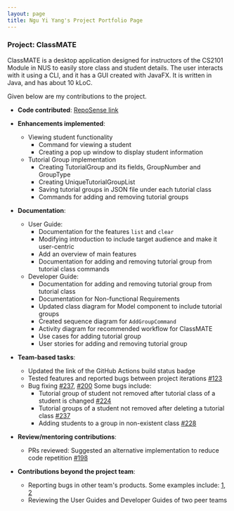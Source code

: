 ```yaml
---
layout: page
title: Ngu Yi Yang's Project Portfolio Page
---
```


### Project: ClassMATE

ClassMATE is a desktop application designed for instructors of the CS2101 Module in NUS to easily store class and student details. The user interacts with it using a CLI, and it has a GUI created with JavaFX. It is written in Java, and has about 10 kLoC.

Given below are my contributions to the project.

* **Code contributed**: [RepoSense link](https://nus-cs2103-ay2122s1.github.io/tp-dashboard/)

* **Enhancements implemented**:
  * Viewing student functionality
    * Command for viewing a student
    * Creating a pop up window to display student information
  * Tutorial Group implementation
    * Creating TutorialGroup and its fields, GroupNumber and GroupType
    * Creating UniqueTutorialGroupList
    * Saving tutorial groups in JSON file under each tutorial class
    * Commands for adding and removing tutorial groups

* **Documentation**:
  * User Guide:
    * Documentation for the features `list` and `clear`
    * Modifying introduction to include target audience and make it user-centric
    * Add an overview of main features
    * Documentation for adding and removing tutorial group from tutorial class commands
  * Developer Guide:
    * Documentation for adding and removing tutorial group from tutorial class
    * Documentation for Non-functional Requirements
    * Updated class diagram for Model component to include tutorial groups
    * Created sequence diagram for `AddGroupCommand`
    * Activity diagram for recommended workflow for ClassMATE
    * Use cases for adding tutorial group
    * User stories for adding and removing tutorial group

* **Team-based tasks**:
  * Updated the link of the GitHub Actions build status badge
  * Tested features and reported bugs between project iterations [\#123](https://github.com/AY2122S1-CS2103T-W15-1/tp/issues/123)
  * Bug fixing [\#237](https://github.com/AY2122S1-CS2103T-W15-1/tp/pull/236), [\#200](https://github.com/AY2122S1-CS2103T-W15-1/tp/pull/200)
    Some bugs include:
    * Tutorial group of student not removed after tutorial class of a student is changed [\#224](https://github.com/AY2122S1-CS2103T-W15-1/tp/issues/224)
    * Tutorial groups of a student not removed after deleting a tutorial class [\#237](https://github.com/AY2122S1-CS2103T-W15-1/tp/issues/237)
    * Adding students to a group in non-existent class [\#228](https://github.com/AY2122S1-CS2103T-W15-1/tp/issues/228)

* **Review/mentoring contributions**:
  * PRs reviewed: Suggested an alternative implementation to reduce code repetition [\#198](https://github.com/AY2122S1-CS2103T-W15-1/tp/pull/198)

* **Contributions beyond the project team**:
  * Reporting bugs in other team's products. Some examples include: [1](https://github.com/AY2122S1-CS2103T-T15-4/tp/issues/222), [2](https://github.com/AY2122S1-CS2103T-T15-4/tp/issues/221)
  * Reviewing the User Guides and Developer Guides of two peer teams